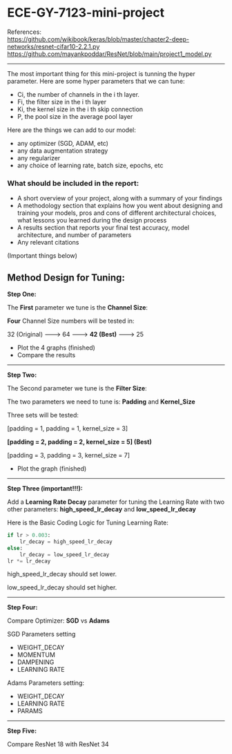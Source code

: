 # ECE-GY-7123-mini-project
References:     
https://github.com/wikibook/keras/blob/master/chapter2-deep-networks/resnet-cifar10-2.2.1.py   
https://github.com/mayankpoddar/ResNet/blob/main/project1_model.py  

-------------------------------------------------------------------------------------------------------------

The most important thing for this mini-project is tunning the hyper parameter. Here are some hyper parameters that we can tune:

- Ci, the number of channels in the i th layer.
- Fi, the filter size in the i th layer
- Ki, the kernel size in the i th skip connection
- P, the pool size in the average pool layer  

Here are the things we can add to our model:

- any optimizer (SGD, ADAM, etc)
-  any data augmentation strategy
-  any regularizer
-  any choice of learning rate, batch size, epochs, etc  

### What should be included in the report:

- A short overview of your project, along with a summary of your findings  
- A methodology section that explains how you went about designing and
  training your models, pros and cons of different architectural choices, what
  lessons you learned during the design process  
- A results section that reports your final test accuracy, model architecture,
  and number of parameters  
- Any relevant citations  

(Important things below)

## **Method Design for Tuning:**

**Step One:**

The **First** parameter we tune is the **Channel Size**:

**Four** Channel Size numbers will be tested in:

32 (Original) --->	64 --->	**42 (Best)**	--->	25

- Plot the 4 graphs (finished)
- Compare the results

---------------------------------------------------------------------

**Step Two:**

The Second parameter we tune is the **Filter Size**:

The two parameters we need to tune is: **Padding** and **Kernel_Size**

Three sets will be tested:

[padding = 1, padding = 1, kernel_size = 3]

**[padding = 2, padding = 2, kernel_size = 5] (Best)**

[padding = 3, padding = 3, kernel_size = 7]   

- Plot the graph (finished)

---------------------------------------------------------------------

**Step Three (important!!!):**

Add a **Learning Rate Decay** parameter for tuning the Learning Rate with two other parameters: **high_speed_lr_decay** and **low_speed_lr_decay**

Here is the Basic Coding Logic for Tuning Learning Rate:

```python
if lr > 0.003:
    lr_decay = high_speed_lr_decay
else:
    lr_decay = low_speed_lr_decay
lr *= lr_decay
```

high_speed_lr_decay should set lower.

low_speed_lr_decay should set higher.


---------------------------------------------------------------------

**Step Four:**

Compare Optimizer: **SGD** vs **Adams**

SGD Parameters setting

- WEIGHT_DECAY
- MOMENTUM
- DAMPENING
- LEARNING RATE

Adams Parameters setting:

- WEIGHT_DECAY
- LEARNING RATE
- PARAMS

-------------------------------------------------------------

**Step Five:**

Compare ResNet 18 with ResNet 34











